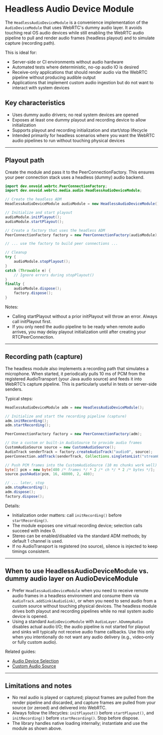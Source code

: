 # Headless Audio Device Module

The `HeadlessAudioDeviceModule` is a convenience implementation of the `AudioDeviceModule` that uses WebRTC's dummy audio layer. It avoids touching real OS audio devices while still enabling the WebRTC audio pipeline to pull and render audio frames (headless playout) and to simulate capture (recording path).

This is ideal for:
- Server-side or CI environments without audio hardware
- Automated tests where deterministic, no-op audio IO is desired
- Receive-only applications that should render audio via the WebRTC pipeline without producing audible output
- Applications that implement custom audio ingestion but do not want to interact with system devices

## Key characteristics
- Uses dummy audio drivers; no real system devices are opened
- Exposes at least one dummy playout and recording device to allow initialization
- Supports playout and recording initialization and start/stop lifecycle
- Intended primarily for headless scenarios where you want the WebRTC audio pipelines to run without touching physical devices

---

## Playout path

Create the module and pass it to the PeerConnectionFactory. This ensures your peer connection stack uses a headless (dummy) audio backend.

```java
import dev.onvoid.webrtc.PeerConnectionFactory;
import dev.onvoid.webrtc.media.audio.HeadlessAudioDeviceModule;

// Create the headless ADM
HeadlessAudioDeviceModule audioModule = new HeadlessAudioDeviceModule();

// Initialize and start playout
audioModule.initPlayout();
audioModule.startPlayout();

// Create a factory that uses the headless ADM
PeerConnectionFactory factory = new PeerConnectionFactory(audioModule);

// ... use the factory to build peer connections ...

// Cleanup
try {
    audioModule.stopPlayout();
}
catch (Throwable e) {
    // Ignore errors during stopPlayout()
}
finally {
    audioModule.dispose();
    factory.dispose();
}
```

Notes:
- Calling startPlayout without a prior initPlayout will throw an error. Always call initPlayout first.
- If you only need the audio pipeline to be ready when remote audio arrives, you may delay playout initialization until after creating your RTCPeerConnection.

---

## Recording path (capture)

The headless module also implements a recording path that simulates a microphone. When started, it periodically pulls 10 ms of PCM from the registered AudioTransport (your Java audio source) and feeds it into WebRTC’s capture pipeline. This is particularly useful in tests or server-side senders.

Typical steps:

```java
HeadlessAudioDeviceModule adm = new HeadlessAudioDeviceModule();

// Initialize and start the recording pipeline (capture)
adm.initRecording();
adm.startRecording();

PeerConnectionFactory factory = new PeerConnectionFactory(adm);

// Use a custom or built-in AudioSource to provide audio frames
CustomAudioSource source = new CustomAudioSource();
AudioTrack senderTrack = factory.createAudioTrack("audio0", source);
peerConnection.addTrack(senderTrack, Collections.singletonList("stream0"));

// Push PCM frames into the CustomAudioSource (10 ms chunks work well)
byte[] pcm = new byte[480 /* frames */ * 2 /* ch */ * 2 /* bytes */];
source.pushAudio(pcm, 16, 48000, 2, 480);

// ... later, stop
adm.stopRecording();
adm.dispose();
factory.dispose();
```

Details:
- Initialization order matters: call `initRecording()` before `startRecording()`.
- The module exposes one virtual recording device; selection calls succeed with index 0.
- Stereo can be enabled/disabled via the standard ADM methods; by default 1 channel is used.
- If no AudioTransport is registered (no source), silence is injected to keep timings consistent.

---

## When to use HeadlessAudioDeviceModule vs. dummy audio layer on AudioDeviceModule

- Prefer `HeadlessAudioDeviceModule` when you need to receive remote audio frames in a headless environment and consume them via `AudioTrack.addSink(AudioSink)`, or when you need to send audio from a custom source without touching physical devices. The headless module drives both playout and recording pipelines while no real system audio device is opened.
- Using a standard `AudioDeviceModule` with `AudioLayer.kDummyAudio` disables actual audio I/O; the audio pipeline is not started for playout and sinks will typically not receive audio frame callbacks. Use this only when you intentionally do not want any audio delivery (e.g., video‑only or fully custom audio).

Related guides:
- [Audio Device Selection](guide/audio/audio_devices.md)
- [Custom Audio Source](guide/audio/custom_audio_source.md)

---

## Limitations and notes
- No real audio is played or captured; playout frames are pulled from the render pipeline and discarded, and capture frames are pulled from your source (or zeroed) and delivered into WebRTC.
- Always follow the lifecycles: `initPlayout()` before `startPlayout()`, and `initRecording()` before `startRecording()`. Stop before dispose.
- The library handles native loading internally; instantiate and use the module as shown above.
